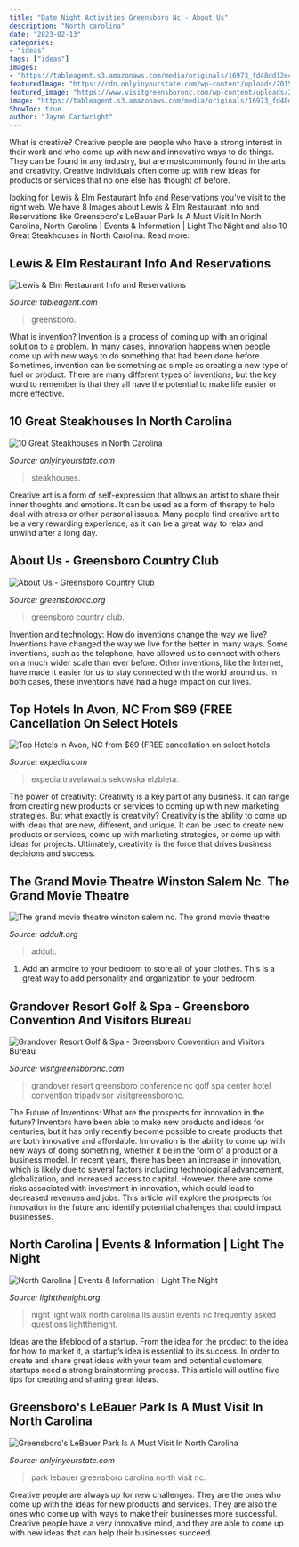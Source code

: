 ```yaml
---
title: "Date Night Activities Greensboro Nc - About Us"
description: "North carolina"
date: "2023-02-13"
categories:
- "ideas"
tags: ["ideas"]
images:
- "https://tableagent.s3.amazonaws.com/media/originals/16973_fd48dd12ecde4f30831c288a993ccd4b.jpg"
featuredImage: "https://cdn.onlyinyourstate.com/wp-content/uploads/2015/09/o-111-700x525.jpg"
featured_image: "https://www.visitgreensboronc.com/wp-content/uploads/2017/06/GrndvrExter.jpg"
image: "https://tableagent.s3.amazonaws.com/media/originals/16973_fd48dd12ecde4f30831c288a993ccd4b.jpg"
ShowToc: true
author: "Jayne Cartwright"
---
```



What is creative?
Creative people are people who have a strong interest in their work and who come up with new and innovative ways to do things. They can be found in any industry, but are mostcommonly found in the arts and creativity. Creative individuals often come up with new ideas for products or services that no one else has thought of before.

	

		
looking for Lewis &amp; Elm Restaurant Info and Reservations you've visit to the right web. We have 8 Images about Lewis &amp; Elm Restaurant Info and Reservations like Greensboro&#039;s LeBauer Park Is A Must Visit In North Carolina, North Carolina | Events &amp; Information | Light The Night and also 10 Great Steakhouses in North Carolina. Read more:
		
    
## Lewis &amp; Elm Restaurant Info And Reservations

<img loading=lazy src="https://tableagent.s3.amazonaws.com/media/originals/16973_fd48dd12ecde4f30831c288a993ccd4b.jpg" onerror="this.onerror=null;this.src='https://tse3.mm.bing.net/th?id=OIP.twHQYfFqULBuk1FZUBXLuAHaE8&amp;pid=15.1';" alt="Lewis &amp; Elm Restaurant Info and Reservations">

_Source: tableagent.com_

>greensboro. 

	

What is invention?
Invention is a process of coming up with an original solution to a problem. In many cases, innovation happens when people come up with new ways to do something that had been done before. Sometimes, invention can be something as simple as creating a new type of fuel or product. There are many different types of inventions, but the key word to remember is that they all have the potential to make life easier or more effective.

    
## 10 Great Steakhouses In North Carolina

<img loading=lazy src="https://cdn.onlyinyourstate.com/wp-content/uploads/2015/09/o-111-700x525.jpg" onerror="this.onerror=null;this.src='https://tse4.mm.bing.net/th?id=OIP.Q_BXJPGqvlEXjyNjsdW8bQHaFj&amp;pid=15.1';" alt="10 Great Steakhouses in North Carolina">

_Source: onlyinyourstate.com_

>steakhouses. 

	

Creative art is a form of self-expression that allows an artist to share their inner thoughts and emotions. It can be used as a form of therapy to help deal with stress or other personal issues. Many people find creative art to be a very rewarding experience, as it can be a great way to relax and unwind after a long day.

    
## About Us - Greensboro Country Club

<img loading=lazy src="https://www.greensborocc.org/images/dynamic/getImage.gif?ID=100008700" onerror="this.onerror=null;this.src='https://tse3.mm.bing.net/th?id=OIP.LHtklVgms6c7LsUrEOTusgHaC4&amp;pid=15.1';" alt="About Us - Greensboro Country Club">

_Source: greensborocc.org_

>greensboro country club. 

	

Invention and technology: How do inventions change the way we live?
Inventions have changed the way we live for the better in many ways. Some inventions, such as the telephone, have allowed us to connect with others on a much wider scale than ever before. Other inventions, like the Internet, have made it easier for us to stay connected with the world around us. In both cases, these inventions have had a huge impact on our lives.

    
## Top Hotels In Avon, NC From $69 (FREE Cancellation On Select Hotels

<img loading=lazy src="https://mediaim.expedia.com/destination/1/3ceae3771ae09aa6f80adb66adf1ade1.jpg" onerror="this.onerror=null;this.src='https://tse4.mm.bing.net/th?id=OIP.SQrE7vnPNE8v-ioa65REFgHaE8&amp;pid=15.1';" alt="Top Hotels in Avon, NC from $69 (FREE cancellation on select hotels">

_Source: expedia.com_

>expedia travelawaits sekowska elzbieta. 

	

The power of creativity:
Creativity is a key part of any business. It can range from creating new products or services to coming up with new marketing strategies. But what exactly is creativity?
Creativity is the ability to come up with ideas that are new, different, and unique. It can be used to create new products or services, come up with marketing strategies, or come up with ideas for projects. Ultimately, creativity is the force that drives business decisions and success.

    
## The Grand Movie Theatre Winston Salem Nc. The Grand Movie Theatre

<img loading=lazy src="https://addult.org/img/526201.jpg" onerror="this.onerror=null;this.src='https://tse1.mm.bing.net/th?id=OIP.xL7BHzGw5g7JrUCkDi4IvwAAAA&amp;pid=15.1';" alt="The grand movie theatre winston salem nc. The grand movie theatre">

_Source: addult.org_

>addult. 

	

1. Add an armoire to your bedroom to store all of your clothes. This is a great way to add personality and organization to your bedroom.

    
## Grandover Resort Golf &amp; Spa - Greensboro Convention And Visitors Bureau

<img loading=lazy src="https://www.visitgreensboronc.com/wp-content/uploads/2017/06/GrndvrExter.jpg" onerror="this.onerror=null;this.src='https://tse2.mm.bing.net/th?id=OIP.Id6bthhdhS9LY-CQEIRArQHaE8&amp;pid=15.1';" alt="Grandover Resort Golf &amp; Spa - Greensboro Convention and Visitors Bureau">

_Source: visitgreensboronc.com_

>grandover resort greensboro conference nc golf spa center hotel convention tripadvisor visitgreensboronc. 

	

The Future of Inventions: What are the prospects for innovation in the future?
Inventors have been able to make new products and ideas for centuries, but it has only recently become possible to create products that are both innovative and affordable. Innovation is the ability to come up with new ways of doing something, whether it be in the form of a product or a business model. In recent years, there has been an increase in innovation, which is likely due to several factors including technological advancement, globalization, and increased access to capital. However, there are some risks associated with investment in innovation, which could lead to decreased revenues and jobs. This article will explore the prospects for innovation in the future and identify potential challenges that could impact businesses.

    
## North Carolina | Events &amp; Information | Light The Night

<img loading=lazy src="https://www.lightthenight.org/sites/ltn/files/chapters/nc/Image/Listed%20Content%20Preview/banner-ltn-general-alternate-3.jpg" onerror="this.onerror=null;this.src='https://tse1.mm.bing.net/th?id=OIP.rBolmuhjq2ty4W5-z6HK-gHaDa&amp;pid=15.1';" alt="North Carolina | Events &amp; Information | Light The Night">

_Source: lightthenight.org_

>night light walk north carolina lls austin events nc frequently asked questions lightthenight. 

	

Ideas are the lifeblood of a startup. From the idea for the product to the idea for how to market it, a startup’s idea is essential to its success. In order to create and share great ideas with your team and potential customers, startups need a strong brainstorming process. This article will outline five tips for creating and sharing great ideas.

    
## Greensboro&#039;s LeBauer Park Is A Must Visit In North Carolina

<img loading=lazy src="http://cdn.onlyinyourstate.com/wp-content/uploads/2016/10/14095724_1222152194485352_5083275248833314636_n-700x394.jpg" onerror="this.onerror=null;this.src='https://tse3.mm.bing.net/th?id=OIP.E895CT90Ju-XV4gKAxbKoAHaEK&amp;pid=15.1';" alt="Greensboro&#039;s LeBauer Park Is A Must Visit In North Carolina">

_Source: onlyinyourstate.com_

>park lebauer greensboro carolina north visit nc. 

	

Creative people are always up for new challenges. They are the ones who come up with the ideas for new products and services. They are also the ones who come up with ways to make their businesses more successful. Creative people have a very innovative mind, and they are able to come up with new ideas that can help their businesses succeed.

